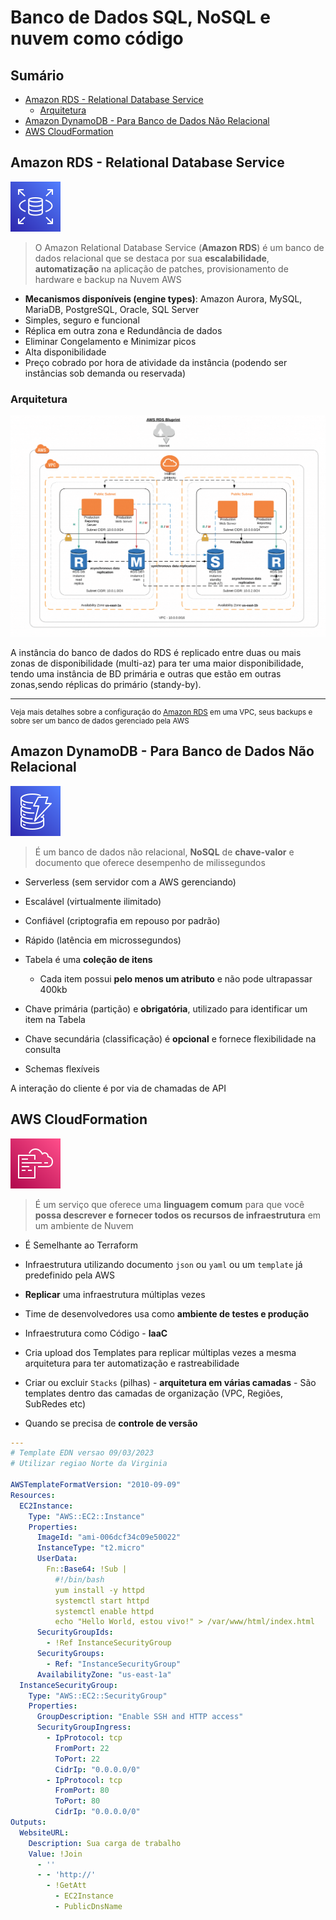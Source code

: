 <h1> Banco de Dados SQL, NoSQL e nuvem como código </h1>

<h2> Sumário </h2>

- [Amazon RDS - Relational Database Service](#amazon-rds---relational-database-service)
  - [Arquitetura](#arquitetura)
- [Amazon DynamoDB - Para Banco de Dados Não Relacional](#amazon-dynamodb---para-banco-de-dados-não-relacional)
- [AWS CloudFormation](#aws-cloudformation)

## Amazon RDS - Relational Database Service

![Amazon RDS](images/svg/database/rds.svg)

> O Amazon Relational Database Service (**Amazon RDS**) é um banco de dados relacional que se destaca  por sua **escalabilidade**, **automatização** na aplicação de patches, provisionamento de hardware e backup na Nuvem AWS

- **Mecanismos disponíveis (engine types)**: Amazon Aurora, MySQL, MariaDB, PostgreSQL, Oracle, SQL Server
- Simples, seguro e funcional
- Réplica em outra zona e Redundância de dados
- Eliminar Congelamento e Minimizar picos
- Alta disponibilidade
- Preço cobrado por hora de atividade da instância (podendo ser instâncias sob demanda ou reservada)

### Arquitetura

![Arquitetura de VPC](images/aws-rds.png)

A instância do banco de dados do RDS é replicado entre duas ou mais zonas de disponibilidade (multi-az) para ter uma maior disponibilidade, tendo uma instância de BD primária e outras que estão em outras zonas,sendo réplicas do primário (standy-by).

---

<small>

Veja mais detalhes sobre a configuração do [Amazon RDS](./extra/rds.md) em uma VPC, seus backups e sobre ser um banco de dados gerenciado pela AWS

</small>

## Amazon DynamoDB - Para Banco de Dados Não Relacional

![Amazon DynamoDB](images/svg/database/dynamodb.svg)

> É um banco de dados não relacional, **NoSQL** de **chave-valor** e documento que oferece desempenho de milissegundos

- Serverless (sem servidor com a AWS gerenciando)
- Escalável (virtualmente ilimitado)
- Confiável (criptografia em repouso por padrão)
- Rápido (latência em microssegundos)

- Tabela é uma **coleção de itens**
  - Cada item possui **pelo menos um atributo** e não pode ultrapassar 400kb
- Chave primária (partição) e **obrigatória**, utilizado para identificar um item na Tabela
- Chave secundária (classificação) é **opcional** e fornece flexibilidade na consulta
- Schemas flexíveis

A interação do cliente é por via de chamadas de API

## AWS CloudFormation

![Cloud Formation](images/svg/management_governance/cloudformation.svg)

> É um serviço que oferece uma **linguagem comum** para que você **possa descrever e fornecer todos os recursos de infraestrutura** em um ambiente de Nuvem

- É Semelhante ao Terraform
- Infraestrutura utilizando documento `json` ou `yaml` ou um `template` já predefinido pela AWS

- **Replicar** uma infraestrutura múltiplas vezes
- Time de desenvolvedores usa como **ambiente de testes e produção**
- Infraestrutura como Código - **IaaC**
- Cria upload dos Templates para replicar múltiplas vezes a mesma arquitetura para ter automatização e rastreabilidade
- Criar ou excluir `Stacks` (pilhas) - **arquitetura em várias camadas** - São templates dentro das camadas de organização (VPC, Regiões, SubRedes etc)
- Quando se precisa de **controle de versão**

```yaml
---
# Template EDN versao 09/03/2023
# Utilizar regiao Norte da Virginia

AWSTemplateFormatVersion: "2010-09-09"
Resources:
  EC2Instance:
    Type: "AWS::EC2::Instance"
    Properties:
      ImageId: "ami-006dcf34c09e50022"
      InstanceType: "t2.micro"
      UserData:
        Fn::Base64: !Sub |
          #!/bin/bash
          yum install -y httpd
          systemctl start httpd
          systemctl enable httpd
          echo "Hello World, estou vivo!" > /var/www/html/index.html
      SecurityGroupIds:
        - !Ref InstanceSecurityGroup
      SecurityGroups:
        - Ref: "InstanceSecurityGroup"
      AvailabilityZone: "us-east-1a"
  InstanceSecurityGroup:
    Type: "AWS::EC2::SecurityGroup"
    Properties:
      GroupDescription: "Enable SSH and HTTP access"
      SecurityGroupIngress:
        - IpProtocol: tcp
          FromPort: 22
          ToPort: 22
          CidrIp: "0.0.0.0/0"
        - IpProtocol: tcp
          FromPort: 80
          ToPort: 80
          CidrIp: "0.0.0.0/0"
Outputs:
  WebsiteURL:
    Description: Sua carga de trabalho
    Value: !Join
      - ''
      - - 'http://'
        - !GetAtt
          - EC2Instance
          - PublicDnsName
```
